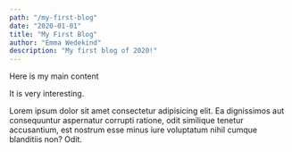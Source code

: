 ```yaml
---
path: "/my-first-blog"
date: "2020-01-01"
title: "My First Blog"
author: "Emma Wedekind"
description: "My first blog of 2020!"
---
```


Here is my main content

It is very interesting.

Lorem ipsum dolor sit amet consectetur adipisicing elit. Ea dignissimos
aut consequuntur aspernatur corrupti ratione, odit similique tenetur
accusantium, est nostrum esse minus iure voluptatum nihil cumque
blanditiis non? Odit.
